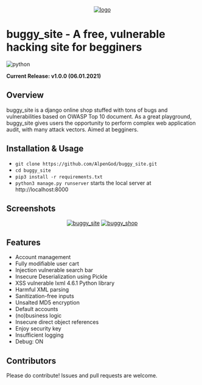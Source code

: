 <div align="center">
<a href="https://ibb.co/MBRZvZ4"><img src="https://i.ibb.co/3R0434q/Screenshot-4.png" alt="logo" border="0"></a></div>

**<h1>buggy_site - A free, vulnerable hacking site for begginers**</h1>

<img src="https://camo.githubusercontent.com/2a767d8507aaf88b99f2b937d7a5af69b46afb7f5301c67742aac6dc44d7d014/68747470733a2f2f696d672e736869656c64732e696f2f62616467652f4275696c74253230776974682d507974686f6e2d426c7565" alt="python">

**Current Release: v1.0.0 (06.01.2021)**
**<h2>Overview**</h2>buggy_site is a django online shop stuffed with tons of bugs and vulnerabilities based on OWASP Top 10 document.
As a great playground, buggy_site gives users the opportunity to perform complex web application audit, with many attack vectors.
Aimed at begginers.
**<h2>Installation & Usage**</h2>
 - `git clone https://github.com/AlpenGod/buggy_site.git`
 - `cd buggy_site`
 - `pip3 install -r requirements.txt`
 - `python3 manage.py runserver` starts the local server at http://localhost:8000
 
 
 
**<h2>Screenshots**</h2>
<div align="center">
<a href="https://ibb.co/d2gNb8P"><img src="https://i.ibb.co/xjHnmx1/Screenshot-1.png" alt="buggy_site" border="0"></a>
<a href="https://ibb.co/R9BWtnt"><img src="https://i.ibb.co/SPdpHTH/Screenshot-3.png" alt="buggy_shop" border="0"></a></div>

**<h2>Features**</h2>

 - Account management
 - Fully modifiable user cart
 - Injection vulnerable search bar
 - Insecure Deserialization using Pickle
 - XSS vulnerable lxml 4.6.1 Python library
 - Harmful XML parsing
 - Sanitization-free inputs
 - Unsalted MD5 encryption
 - Default accounts
 - (no)business logic
 - Insecure direct object references
 - Enjoy security key
 - Insufficient logging
 - Debug: ON

**<h2>Contributors**</h2>

Please do contribute! Issues and pull requests are welcome.
